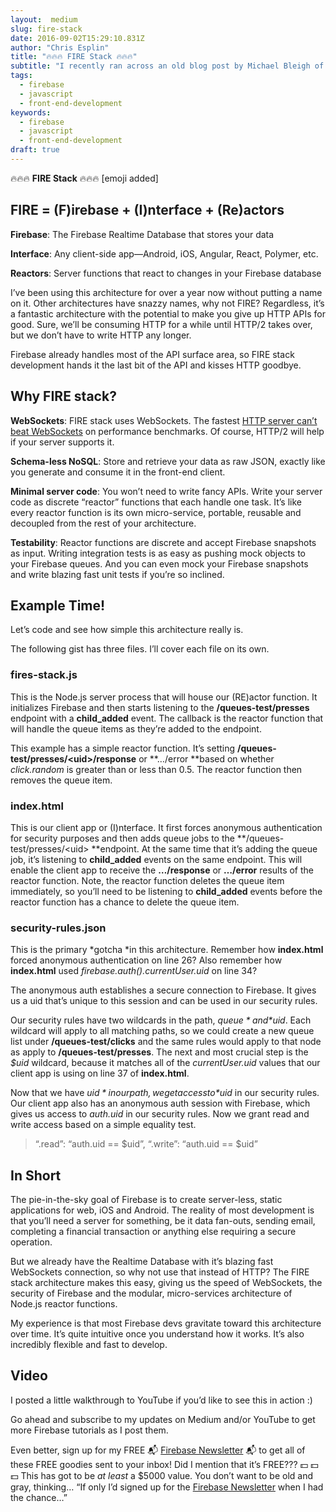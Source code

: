 ```yaml
---
layout:  medium
slug: fire-stack
date: 2016-09-02T15:29:10.831Z
author: "Chris Esplin"
title: "🔥🔥🔥 FIRE Stack 🔥🔥🔥"
subtitle: "I recently ran across an old blog post by Michael Bleigh of DivShot fame and a current Firebase team member. In the post Michael describes my favorite Firebase architecture and gives it a name:"
tags:
  - firebase
  - javascript
  - front-end-development
keywords:
  - firebase
  - javascript
  - front-end-development
draft: true
---
```


🔥🔥🔥 **FIRE Stack** 🔥🔥🔥 [emoji added]

## **FIRE = (F)irebase + (I)nterface + (Re)actors**

**Firebase**: The Firebase Realtime Database that stores your data

**Interface**: Any client-side app—Android, iOS, Angular, React, Polymer, etc.

**Reactors**: Server functions that react to changes in your Firebase database

I’ve been using this architecture for over a year now without putting a name on it. Other architectures have snazzy names, why not FIRE? Regardless, it’s a fantastic architecture with the potential to make you give up HTTP APIs for good. Sure, we’ll be consuming HTTP for a while until HTTP/2 takes over, but we don’t have to write HTTP any longer.

Firebase already handles most of the API surface area, so FIRE stack development hands it the last bit of the API and kisses HTTP goodbye.

## Why FIRE stack?

**WebSockets**: FIRE stack uses WebSockets. The fastest [HTTP server can’t beat WebSockets](http://blog.arungupta.me/rest-vs-websocket-comparison-benchmarks/) on performance benchmarks. Of course, HTTP/2 will help if your server supports it.

**Schema-less NoSQL**: Store and retrieve your data as raw JSON, exactly like you generate and consume it in the front-end client.

**Minimal server code**: You won’t need to write fancy APIs. Write your server code as discrete “reactor” functions that each handle one task. It’s like every reactor function is its own micro-service, portable, reusable and decoupled from the rest of your architecture.

**Testability**: Reactor functions are discrete and accept Firebase snapshots as input. Writing integration tests is as easy as pushing mock objects to your Firebase queues. And you can even mock your Firebase snapshots and write blazing fast unit tests if you’re so inclined.

## **Example Time!**

Let’s code and see how simple this architecture really is.

The following gist has three files. I’ll cover each file on its own.


### fires-stack.js

This is the Node.js server process that will house our (RE)actor function. It initializes Firebase and then starts listening to the **/queues-test/presses** endpoint with a **child_added** event. The callback is the reactor function that will handle the queue items as they’re added to the endpoint.

This example has a simple reactor function. It’s setting **/queues-test/presses/&lt;uid&gt;/response** or **…/error **based on whether *click.random* is greater than or less than 0.5. The reactor function then removes the queue item.

### index.html

This is our client app or (I)nterface. It first forces anonymous authentication for security purposes and then adds queue jobs to the **/queues-test/presses/&lt;uid&gt; **endpoint. At the same time that it’s adding the queue job, it’s listening to **child_added** events on the same endpoint. This will enable the client app to receive the **…/response** or **…/error** results of the reactor function. Note, the reactor function deletes the queue item immediately, so you’ll need to be listening to **child_added** events before the reactor function has a chance to delete the queue item.

### security-rules.json

This is the primary *gotcha *in this architecture. Remember how **index.html** forced anonymous authentication on line 26? Also remember how **index.html** used *firebase.auth().currentUser.uid* on line 34?

The anonymous auth establishes a secure connection to Firebase. It gives us a uid that’s unique to this session and can be used in our security rules.

Our security rules have two wildcards in the path, *$queue* and *$uid*. Each wildcard will apply to all matching paths, so we could create a new queue list under **/queues-test/clicks** and the same rules would apply to that node as apply to **/queues-test/presses**. The next and most crucial step is the *$uid* wildcard, because it matches all of the *currentUser.uid* values that our client app is using on line 37 of **index.html**.

Now that we have *$uid* in our path, we get access to *$uid* in our security rules. Our client app also has an anonymous auth session with Firebase, which gives us access to *auth.uid* in our security rules. Now we grant read and write access based on a simple equality test.
> “.read”: “auth.uid == $uid”,
> “.write”: “auth.uid == $uid”

## In Short

The pie-in-the-sky goal of Firebase is to create server-less, static applications for web, iOS and Android. The reality of most development is that you’ll need a server for something, be it data fan-outs, sending email, completing a financial transaction or anything else requiring a secure operation.

But we already have the Realtime Database with it’s blazing fast WebSockets connection, so why not use that instead of HTTP? The FIRE stack architecture makes this easy, giving us the speed of WebSockets, the security of Firebase and the modular, micro-services architecture of Node.js reactor functions.

My experience is that most Firebase devs gravitate toward this architecture over time. It’s quite intuitive once you understand how it works. It’s also incredibly flexible and fast to develop.

## **Video**

I posted a little walkthrough to YouTube if you’d like to see this in action :)

Go ahead and subscribe to my updates on Medium and/or YouTube to get more Firebase tutorials as I post them.

Even better, sign up for my FREE 📬 [Firebase Newsletter](http://eepurl.com/ceGkov) 📬 to get all of these FREE goodies sent to your inbox! Did I mention that it’s FREE??? 💵 💵 💵 This has got to be *at least* a $5000 value. You don’t want to be old and gray, thinking… “If only I’d signed up for the [Firebase Newsletter](http://eepurl.com/ceGkov) when I had the chance…”
